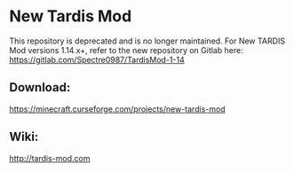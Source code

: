 # New Tardis Mod
This repository is deprecated and is no longer maintained. For New TARDIS Mod versions 1.14.x+, refer to the new repository on Gitlab here:
https://gitlab.com/Spectre0987/TardisMod-1-14

## Download:
https://minecraft.curseforge.com/projects/new-tardis-mod

## Wiki:
http://tardis-mod.com


